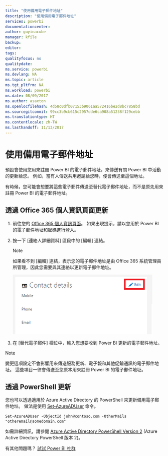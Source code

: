```yaml
---
title: "使用備用電子郵件地址"
description: "使用備用電子郵件地址"
services: powerbi
documentationcenter: 
author: guyinacube
manager: kfile
backup: 
editor: 
tags: 
qualityfocus: no
qualitydate: 
ms.service: powerbi
ms.devlang: NA
ms.topic: article
ms.tgt_pltfrm: NA
ms.workload: powerbi
ms.date: 08/09/2017
ms.author: asaxton
ms.openlocfilehash: 4d58c0dfb07153b9061aa572416be2d8bc7858bd
ms.sourcegitcommit: 99cc3b9cb615c2957dde6ca908a51238f129cebb
ms.translationtype: HT
ms.contentlocale: zh-TW
ms.lasthandoff: 11/13/2017
---
```

# <a name="using-an-alternate-email-address"></a>使用備用電子郵件地址
預設會使用您用來註冊 Power BI 的電子郵件地址，來傳送有關 Power BI 中活動的更新給您。  例如，當有人傳送共用邀請給您時，便會傳送至這個地址。

有時候，您可能會想要將這些電子郵件傳送至替代電子郵件地址，而不是原先用來註冊 Power BI 的電子郵件地址。

## <a name="updating-through-office-365-personal-info-page"></a>透過 Office 365 個人資訊頁面更新
1. 前往您的 [Office 365 個人資訊頁面](https://portal.office.com/account/#personalinfo)。  如果出現提示，請以您用於 Power BI 的電子郵件地址和密碼進行登入。
2. 按一下 [連絡人詳細資料] 區段中的 [編輯] 連結。  
   
   > [!NOTE]
   > 如果看不到 [編輯] 連結，表示您的電子郵件地址是由 Office 365 系統管理員所管理，因此您需要與其連絡以更新電子郵件地址。
   > 
   > 
   
   ![](media/service-admin-alternate-email-address-for-power-bi/contact-details.png)
3. 在 [替代電子郵件] 欄位中，輸入您想要收到 Power BI 更新的電子郵件地址。

> [!NOTE]
> 變更這項設定不會影響用來傳送服務更新、電子報和其他促銷通訊的電子郵件地址。  這些項目一律會傳送至您原本用來註冊 Power BI 的電子郵件地址。
> 
> 

## <a name="updating-with-powershell"></a>透過 PowerShell 更新
您也可以透過適用於 Azure Active Directory 的 PowerShell 來更新備用電子郵件地址。 做法是使用 [Set-AzureADUser](https://docs.microsoft.com/powershell/module/azuread/set-azureaduser) 命令。

```
Set-AzureADUser -ObjectId john@contoso.com -OtherMails "otheremail@somedomain.com"
```

如需詳細資訊，請參閱 [Azure Active Directory PowerShell Version 2](https://docs.microsoft.com/powershell/azure/active-directory/install-adv2) (Azure Active Directory PowerShell 版本 2)。

有其他問題嗎？ [試試 Power BI 社群](http://community.powerbi.com/)

